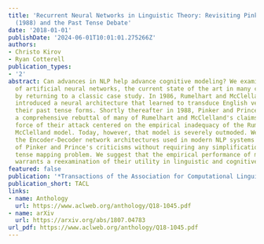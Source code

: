 ```yaml
---
title: 'Recurrent Neural Networks in Linguistic Theory: Revisiting Pinker and Prince
  (1988) and the Past Tense Debate'
date: '2018-01-01'
publishDate: '2024-06-01T10:01:01.275266Z'
authors:
- Christo Kirov
- Ryan Cotterell
publication_types:
- '2'
abstract: Can advances in NLP help advance cognitive modeling? We examine the role
  of artificial neural networks, the current state of the art in many common NLP tasks,
  by returning to a classic case study. In 1986, Rumelhart and McClelland famously
  introduced a neural architecture that learned to transduce English verb stems to
  their past tense forms. Shortly thereafter in 1988, Pinker and Prince presented
  a comprehensive rebuttal of many of Rumelhart and McClelland's claims. Much of the
  force of their attack centered on the empirical inadequacy of the Rumelhart and
  McClelland model. Today, however, that model is severely outmoded. We show that
  the Encoder-Decoder network architectures used in modern NLP systems obviate most
  of Pinker and Prince's criticisms without requiring any simplification of the past
  tense mapping problem. We suggest that the empirical performance of modern networks
  warrants a reexamination of their utility in linguistic and cognitive modeling.
featured: false
publication: '*Transactions of the Association for Computational Linguistics*'
publication_short: TACL
links:
- name: Anthology
  url: https://www.aclweb.org/anthology/Q18-1045.pdf
- name: arXiv
  url: https://arxiv.org/abs/1807.04783
url_pdf: https://www.aclweb.org/anthology/Q18-1045.pdf
---
```


